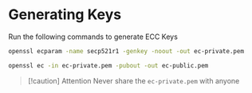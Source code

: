 # Generating Keys

Run the following commands to generate ECC Keys
```bash
openssl ecparam -name secp521r1 -genkey -noout -out ec-private.pem

openssl ec -in ec-private.pem -pubout -out ec-public.pem
```

>[!caution] Attention
>Never share the `ec-private.pem` with anyone

